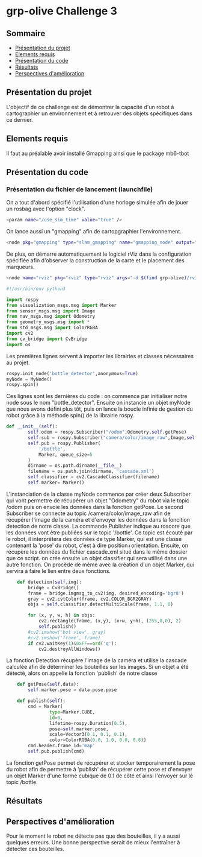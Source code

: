 # grp-olive Challenge 3
## Sommaire
- [Présentation du projet](#Présentation-du-projet)
- [Elements requis](#Elements-requis)
- [Présentation du code](#Présentation-du-code)
- [Résultats](#Résultats)
- [Perspectives d'amélioration](#Perspectives-d'amélioration)
## Présentation du projet
L'objectif de ce challenge est de démontrer la capacité d'un robot à cartographier un environnement et à retrouver des objets spécifiques dans ce dernier.

## Elements requis
Il faut au préalable avoir installé Gmapping ainsi que le package mb6-tbot
## Présentation du code

### Présentation du fichier de lancement (launchfile)
On a tout d'abord spécifié l'utilisation d'une horloge simulée afin de jouer un rosbag avec l'option "clock".
```bash
<param name="/use_sim_time" value="true" />
```
On lance aussi un "gmapping" afin de cartopgraphier l'environnement.
```bash
<node pkg="gmapping" type="slam_gmapping" name="gmapping_node" output="screen" >
```
De plus, on démarre automatiquement le logiciel rViz dans la configuration spécifiée afin d'observer la construction de la carte et le placement des marqueurs.
```bash
<node name="rviz" pkg="rviz" type="rviz" args="-d $(find grp-olive)/rviz/challenge2.rviz"/>
```

```python
#!/usr/bin/env python3

import rospy
from visualization_msgs.msg import Marker
from sensor_msgs.msg import Image
from nav_msgs.msg import Odometry
from geometry_msgs.msg import *
from std_msgs.msg import ColorRGBA
import cv2
from cv_bridge import CvBridge
import os
```
Les premières lignes servent à importer les librairies et classes nécessaires au projet.
```python
rospy.init_node('bottle_detector',anonymous=True)
myNode = MyNode()
rospy.spin()
```
Ces lignes sont les dernières du code : on commence par initialiser notre node sous le nom "bottle_detector". Ensuite on instancie un objet myNode que nous avons défini plus tôt, puis on lance la boucle infinie de gestion du robot grâce à la méthode spin() de la librairie rospy.
```python
def __init__(self):
        self.odom = rospy.Subscriber("/odom",Odometry,self.getPose)
        self.sub = rospy.Subscriber("camera/color/image_raw",Image,self.detection)
        self.pub = rospy.Publisher(
            '/bottle',
            Marker, queue_size=5
        )
        dirname = os.path.dirname(__file__)
        filename = os.path.join(dirname, 'cascade.xml')
        self.classifier = cv2.CascadeClassifier(filename)
        self.marker= Marker()

```
L'instanciation de la classe myNode commence par créer deux Subscriber qui vont permettre de récupérer un objet "Odometry" du robot via le topic 
/odom puis on envoie les données dans la fonction getPose. Le second Subscriber se connecte au topic /camera/color/image_raw afin de récupérer l'image de la caméra et d'envoyer les données dans la foncition detection de notre classe.  La commande Publisher indique au roscore que les données vont être publiées sur le topic '/bottle'. Ce topic est écouté par le robot, il interprètera des données de type Marker, qui est une classe contenant la 'pose' du robot, c'est à dire position+orientation. Ensuite, on récupère les données du fichier cascade.xml situé dans le même dossier que ce script. on crée ensuite un objet classifier qui sera utilisé dans une autre fonction. On procède de même avec la création d'un objet Marker, qui servira à faire le lien entre deux fonctions. 
```python
    def detection(self,img):
        bridge = CvBridge()
        frame = bridge.imgmsg_to_cv2(img, desired_encoding='bgr8')
        gray = cv2.cvtColor(frame, cv2.COLOR_BGR2GRAY)
        objs = self.classifier.detectMultiScale(frame, 1.1, 0)

        for (x, y, w, h) in objs:
            cv2.rectangle(frame, (x,y), (x+w, y+h), (255,0,0), 2)
            self.publish()
        #cv2.imshow('bot view', gray)
        #cv2.imshow('frame', frame)
        if cv2.waitKey(1)&0xFF==ord('q'):
            cv2.destroyAllWindows()
```
La fonction Detection récupère l'image de la caméra et utilise la cascade calculée afin de déterminer les bouteilles sur les images. Si un objet a été détecté, alors on appelle la fonction 'publish' de notre classe
```python
    def getPose(self,data):
        self.marker.pose = data.pose.pose

    def publish(self):
        cmd = Marker(
                type=Marker.CUBE,
                id=0,
                lifetime=rospy.Duration(0.5),
                pose=self.marker.pose,
                scale=Vector3(0.1, 0.1, 0.1),
                color=ColorRGBA(0.0, 1.0, 0.0, 0.8))
        cmd.header.frame_id='map'
        self.pub.publish(cmd)
```
La fonction getPose permet de récupérer et stocker temporairement la pose du robot afin de permettre à 'publish' de récupérer cette pose et d'envoyer un objet Marker d'une forme cubique de 0.1 de côté et ainsi l'envoyer sur le topic /bottle.
## Résultats
## Perspectives d'amélioration
Pour le moment le robot ne détecte pas que des bouteilles, il y a aussi quelques erreurs. Une bonne perspective serait de mieux l'entraîner à détecter ces bouteilles.
